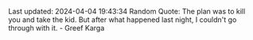 Last updated: 2024-04-04 19:43:34
Random Quote: The plan was to kill you and take the kid. But after what happened last night, I couldn't go through with it. - Greef Karga